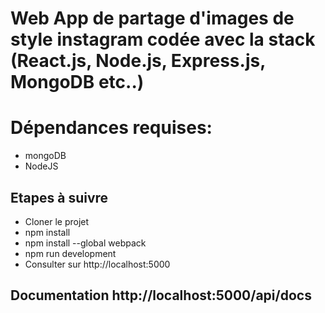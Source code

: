 # Web App de partage d'images de style instagram codée avec la stack (React.js, Node.js, Express.js, MongoDB etc..)

# Dépendances requises:

-  mongoDB
-  NodeJS


## Etapes à suivre


-  Cloner le projet
-  npm install
-  npm install --global webpack
-  npm run development
-  Consulter sur http://localhost:5000



## Documentation http://localhost:5000/api/docs
